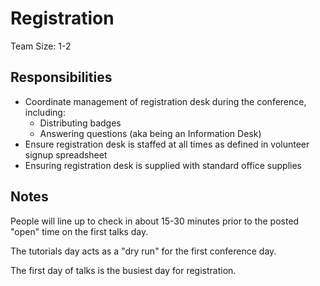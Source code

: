 # Registration 

Team Size: 1-2

## Responsibilities 

- Coordinate management of registration desk during the conference, including: 
    - Distributing badges 
    - Answering questions (aka being an Information Desk) 
- Ensure registration desk is staffed at all times as defined in volunteer signup spreadsheet 
- Ensuring registration desk is supplied with standard office supplies 

## Notes 

People will line up to check in about 15-30 minutes prior to the posted "open" time on the first talks day. 

The tutorials day acts as a "dry run" for the first conference day.

The first day of talks is the busiest day for registration. 
